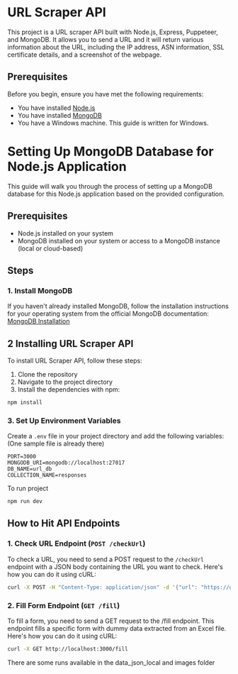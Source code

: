 # URL Scraper API

This project is a URL scraper API built with Node.js, Express, Puppeteer, and MongoDB. It allows you to send a URL and it will return various information about the URL, including the IP address, ASN information, SSL certificate details, and a screenshot of the webpage.

## Prerequisites

Before you begin, ensure you have met the following requirements:

- You have installed [Node.js](https://nodejs.org/en/download/)
- You have installed [MongoDB](https://www.mongodb.com/try/download/community)
- You have a Windows machine. This guide is written for Windows.
# Setting Up MongoDB Database for Node.js Application

This guide will walk you through the process of setting up a MongoDB database for this Node.js application based on the provided configuration.

## Prerequisites
- Node.js installed on your system
- MongoDB installed on your system or access to a MongoDB instance (local or cloud-based)

## Steps

### 1. Install MongoDB
If you haven't already installed MongoDB, follow the installation instructions for your operating system from the official MongoDB documentation: [MongoDB Installation](https://docs.mongodb.com/manual/installation/)



## 2 Installing URL Scraper API

To install URL Scraper API, follow these steps:

1. Clone the repository
2. Navigate to the project directory
3. Install the dependencies with npm:

```bash
npm install
```
### 3. Set Up Environment Variables
Create a `.env` file in your project directory and add the following variables: (One sample file is already there)

```dotenv
PORT=3000
MONGODB_URI=mongodb://localhost:27017
DB_NAME=url_db
COLLECTION_NAME=responses
```
To run project
```bash
npm run dev
```
## How to Hit API Endpoints

### 1. Check URL Endpoint (`POST /checkUrl`)
To check a URL, you need to send a POST request to the `/checkUrl` endpoint with a JSON body containing the URL you want to check. Here's how you can do it using cURL:

```bash
curl -X POST -H "Content-Type: application/json" -d '{"url": "https://google.com"}'
```
### 2.  Fill Form Endpoint (`GET /fill`)

To fill a form, you need to send a GET request to the /fill endpoint. This endpoint fills a specific form with dummy data extracted from an Excel file. Here's how you can do it using cURL:
```bash
curl -X GET http://localhost:3000/fill
```
There are some runs available in the data_json_local and images folder
